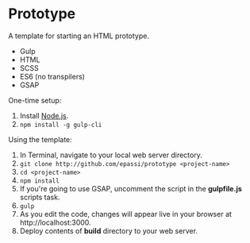 Prototype
====

A template for starting an HTML prototype.

* Gulp
* HTML
* SCSS
* ES6 (no transpilers)
* GSAP

One-time setup:

1. Install [Node.js](https://nodejs.org).
2. `npm install -g gulp-cli`

Using the template:

1. In Terminal, navigate to your local web server directory.
2. `git clone http://github.com/epassi/prototype <project-name>`
3. `cd <project-name>`
4. `npm install`
5. If you're going to use GSAP, uncomment the script in the **gulpfile.js** scripts task.
5. `gulp`
6. As you edit the code, changes will appear live in your browser at http://localhost:3000.
7. Deploy contents of **build** directory to your web server.


